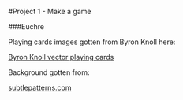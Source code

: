 #Project 1 - Make a game

###Euchre


Playing cards images gotten from Byron Knoll here:

[Byron Knoll vector playing cards](https://code.google.com/p/vector-playing-cards/)

Background gotten from:

[subtlepatterns.com](http://subtlepatterns.com/)
